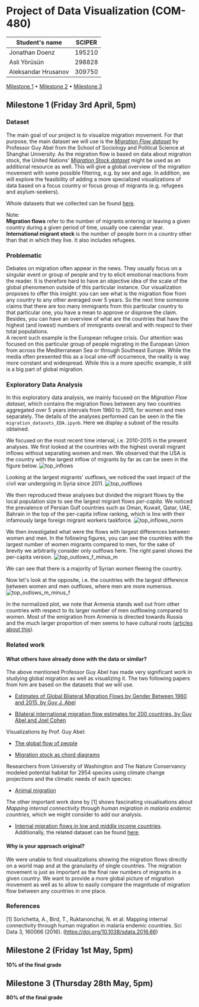 # Project of Data Visualization (COM-480)

| Student's name | SCIPER |
| -------------- | ------ |
| Jonathan Doenz | 195210 |
| Asli Yörüsün   | 298828 |
| Aleksandar Hrusanov | 309750 |

[Milestone 1](#milestone-1-friday-3rd-april-5pm) • [Milestone 2](#milestone-2-friday-1st-may-5pm) • [Milestone 3](#milestone-3-thursday-28th-may-5pm)

## Milestone 1 (Friday 3rd April, 5pm)

### Dataset
The main goal of our project is to visualize migration movement. For that purpose, the main dataset we will use is the  [*Migration Flow dataset*](https://guyabel.com/publication/global-migration-estimates-by-gender/)  by Professor Guy Abel from the School of Sociology and Political Science at Shanghai University. As the migration flow is based on data about migration stock, the United Nations' [*Migration Stock dataset*](https://www.un.org/en/development/desa/population/migration/data/index.asp) might be used as an additional resource as well. This will give a global overview of the migration movement with some possible filtering, e.g. by sex and age. In addition, we will explore the feasibility of adding a more specialized visualizations of data based on a focus country or focus group of migrants (e.g. refugees and asylum-seekers).

Whole datasets that we collected can be found [here](https://drive.google.com/drive/folders/1ee1mqCtkSrYlPuUuwxpouCaNwl1V3x9f?usp=sharing).

Note: <br/>
**Migration flows** refer to the number of migrants entering or leaving a given country during a given period of time, usually one calendar year. <br/>
**International migrant stock** is the number of people born in a country other than that in which they live. It also includes refugees.

### Problematic

Debates on migration often appear in the news. They usually focus on a
singular event or group of people and try to elicit emotional reactions
from the reader. It is therefore hard to have an objective idea of the
scale of the global phenomenon outside of this particular instance. Our
visualization proposes to offer this insight: you can see what is the migration
flow from any country to any other averaged over 5 years. So the next
time someone claims that there are too many immigrants from this
particular country to that particular one, you have a mean to approve or
disprove the claim. Besides, you can have an overview of what are the
countries that have the highest (and lowest) numbers of immigrants
overall and with respect to their total populations.\
A recent such example is the European refugee crisis. Our attention was
focused on this particular group of people migrating in the European
Union from across the Mediterranean Sea or through Southeast Europe.
While the media often presented this as a local one-off occurrence, the
reality is way more constant and widespread. While this is a more
specific example, it still is a big part of global migration.

### Exploratory Data Analysis

In this exploratory data analysis, we mainly focused on the *Migration
Flow dataset*, which contains the migration flows between any two countries 
aggregated over 5 years intervals from 1960 to 2015, for women and men separately.
The details of the analyses performed can be seen in the file `migration_datasets_EDA.ipynb`.
Here we display a subset of the results obtained.

We focused on the most recent time interval, i.e. 2010-2015 in the present analyses.
We first looked at the countries with the highest overall migrant inflows
without separating women and men.
We observed that the USA is the country with the largest inflow of migrants by far
as can be seen in the figure below.
![top_inflows](../assets/figures/2010_b_inflow_15_largest_sum.png "Top 15 countries in number of inflow migrants")

Looking at the largest migrants' *out*flows, we noticed the vast impact of 
the civil war undergoing in Syria since 2011.
![top_outflows](../assets/figures/2010_b_outflow_15_largest_sum.png "Top 15 countries in number of outflow migrants")

We then reproduced these analyses but divided the migrant flows by the local population size
to see the largest migrant flows _per-capita_.
We noticed the prevalence of Persian Gulf countries such as Oman, Kuwait, Qatar, UAE, Bahrain 
in the top of the per-capita inflow ranking, 
which is line with their infamously large foreign migrant workers taskforce.
![top_inflows_norm](../assets/figures/2010_b_inflow_15_largest_sum_norm.png "Top 15 countries in number of inflow migrants normalized")

We then investigated what were the flows with largest differences between women and men.
In the following figures, you can see the countries with the largest number of 
women migrants compared to men, for the sake of brevity we arbitrarily consider only outflows here.
The right panel shows the per-capita version.
![top_outlows_f_minus_m](../assets/figures/2010_f_minus_m_outflow_15_largest_sum.png "Top 15 countries with more women than men outflowing")

We can see that there is a majority of Syrian _women_ fleeing the country.

Now let's look at the opposite, i.e. the countries with the largest difference between women and men outflows, 
where men are more numerous.
![top_outlows_m_minus_f](../assets/figures/2010_m_minus_f_outflow_15_largest_sum.png "Top 15 countries with more men than women outflowing")

In the normalized plot, we note that Armenia stands well out from other countries with respect to its larger number of men outflowing compared to women.
Most of the emigration from Armenia is directed towards Russia and the much larger proportion of men seems to have cultural roots ([articles about this](https://www.univie.ac.at/alumni.ksa/wp-content/uploads/ASSA-SN-2017-01_Migration-and-its-impact-on-Armenia.pdf)).


### Related work

#### What others have already done with the data or similar?
The above mentioned Professor Guy Abel has made very significant work in
studying global migration as well as visualizing it. The two following papers from him are based on the datasets that we will
use.

-   [Estimates of Global Bilateral Migration Flows by Gender Between 1960 and 2015, by Guy J. Abel](https://www.oeaw.ac.at/fileadmin/subsites/Institute/VID/PDF/Publications/Working_Papers/WP2016_02.pdf)

- [Bilateral international migration flow estimates for 200 countries, by Guy Abel and Joel Cohen](https://www.nature.com/articles/s41597-019-0089-3)

Visualizations by Prof. Guy Abel:

-   [The global flow of people](http://download.gsb.bund.de/BIB/global_flow/)

-   [Migration stock as chord diagrams](https://guyabel.com/post/migrant-stock-chord-digrams/)

Researchers from University of Washington and The Nature Conservancy modeled potential habitat for 2954 species using climate change projections and the climatic needs of each species:

- [Animal migration ](http://maps.tnc.org/migrations-in-motion/#4/19.00/-78.00)

The other important work done by [1] shows fascinating visualisations about _Mapping internal connectivity through human migration in malaria endemic countries_, which we might consider to add our analysis.

-   [Internal migration flows in low and middle income countries](https://www.nature.com/articles/sdata201666). Additionally, the related dataset can be found [here](https://www.worldpop.org/project/categories?id=11).

#### Why is your approach original?
We were unable to find visualizations showing the migration flows directly on a world map and at the granularity of single countries.
The migration movement is just as important as the final raw numbers of migrants in a given country. We want to provide a more global picture of migration movement as well as to allow to easily compare the magnitude of migration flow between any countries in one place.


### References

[1] Sorichetta, A., Bird, T., Ruktanonchai, N. et al. Mapping internal connectivity through human migration in malaria endemic countries. Sci Data 3, 160066 (2016). (https://doi.org/10.1038/sdata.2016.66)

## Milestone 2 (Friday 1st May, 5pm)

**10% of the final grade**


## Milestone 3 (Thursday 28th May, 5pm)

**80% of the final grade**
